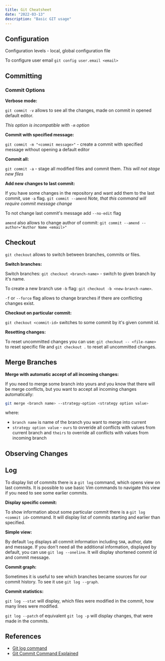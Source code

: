 ```yaml
---
title: Git Cheatsheet
date: "2022-03-13"
description: "Basic GIT usage"
---
```


## Configuration

Configuration levels - local, global
configuration file

<!-- To set up git TODO: -->

To configure user email `git config user.email <email>`

## Committing

### Commit Options

**Verbose mode:**

`git commit -v` allows to see all the changes, made on commit in opened default editor.

_This option is incompatible with `-m` option_

**Commit with specified message:**

`git commit -m "<commit message>"` - create a commit with specified message without opening a default editor

**Commit all:**

`git commit -a` - stage all modified files and commit them.
_This will not stage new files_

**Add new changes to last commit:**

If you have some changes in the repository and want add them to the last commit, use `-a` flag.
`git commit --amend`
_Note, that this command will require commit message change_

To not change last commit's message add `--no-edit` flag

`amend` also allows to change author of commit: `git commit --amend --author="Author Name <email>"`

## Checkout

`git checkout` allows to switch between branches, commits or files.

**Switch branches:**

Switch branches: `git checkout <branch-name>` - switch to given branch by it's name.

To create a new branch use `-b` flag: `git checkout -b <new-branch-name>`.

`-f` or `--force` flag allows to change branches if there are conflicting changes exist.

**Checkout on particular commit:**

`git checkout <commit-id>` switches to some commit by it's given commit id.

**Resetting changes:**

To reset uncommitted changes you can use: `git checkout -- <file-name>` to reset specific file
and `git checkout .` to reset all uncommitted changes.

## Merge Branches

**Merge with automatic accept of all incoming changes:**

If you need to merge some branch into yours and you know that there will be merge conflicts, but
you want to accept all incoming changes automatically:

```bash
git merge <branch name> --strategy-option <strategy option value>
```

where:

- `branch name` is name of the branch you want to merge into current
- `strategy option value` - `ours` to ovveride all conflicts with values from current branch and
  `theirs` to override all conflicts with values from incoming branch

## Observing Changes

## Log

To display list of commits there is a `git log` command, which opens view on last commits.
It is possible to use basic Vim commands to navigate this view if you need to see some earlier commits.

**Display specific commit:**

To show information about some particular commit there is a `git log <commit id>` command.
It will display list of commits starting and earlier than specified.

**Simple view:**

By default `log` displays all commit information including `SHA`, author, date and message.
If you don't need all the additional information, displayed by default, you can use `git log --oneline`.
It will display shortened commit id and commit message.

**Commit graph:**

Sometimes it is useful to see which branches became sources for our commit history. To see it use `git log --graph`.

**Commit statistics:**

`git log --stat` will display, which files were modified in the commit, how many lines were modified.

`git log --patch` of equivalent `git log -p` will display changes, that were made in the commits.

## References

- [Git log command](https://www.freecodecamp.org/news/git-log-command/)
- [Git Commit Command Explained](https://www.freecodecamp.org/news/git-commit-command-explained/)
